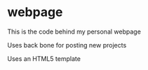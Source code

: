 # webpage
This is the code behind my personal webpage

Uses back bone for posting new projects

Uses an HTML5 template

